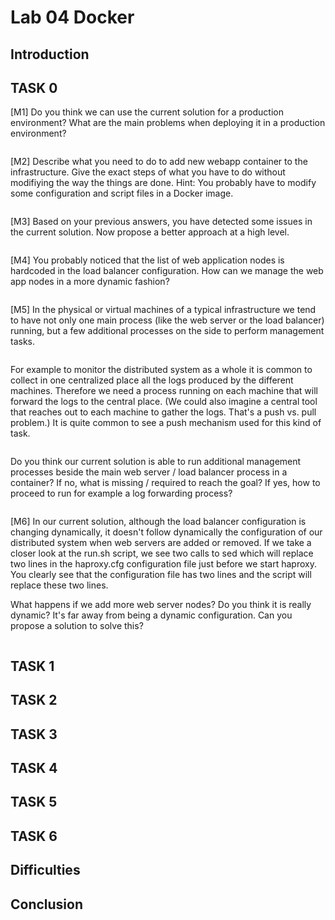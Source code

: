 # Lab 04 Docker
## Introduction
## TASK 0
[M1] Do you think we can use the current solution for a production environment? What are the main problems when deploying it in a production environment?

```
```
[M2] Describe what you need to do to add new webapp container to the infrastructure. Give the exact steps of what you have to do without modifiying the way the things are done. Hint: You probably have to modify some configuration and script files in a Docker image.

```
```
[M3] Based on your previous answers, you have detected some issues in the current solution. Now propose a better approach at a high level.

```
```

[M4] You probably noticed that the list of web application nodes is hardcoded in the load balancer configuration. How can we manage the web app nodes in a more dynamic fashion?

```
```

[M5] In the physical or virtual machines of a typical infrastructure we tend to have not only one main process (like the web server or the load balancer) running, but a few additional processes on the side to perform management tasks.

```
```

For example to monitor the distributed system as a whole it is common to collect in one centralized place all the logs produced by the different machines. Therefore we need a process running on each machine that will forward the logs to the central place. (We could also imagine a central tool that reaches out to each machine to gather the logs. That's a push vs. pull problem.) It is quite common to see a push mechanism used for this kind of task.

```
```

Do you think our current solution is able to run additional management processes beside the main web server / load balancer process in a container? If no, what is missing / required to reach the goal? If yes, how to proceed to run for example a log forwarding process?

```
```

[M6] In our current solution, although the load balancer configuration is changing dynamically, it doesn't follow dynamically the configuration of our distributed system when web servers are added or removed. If we take a closer look at the run.sh script, we see two calls to sed which will replace two lines in the haproxy.cfg configuration file just before we start haproxy. You clearly see that the configuration file has two lines and the script will replace these two lines.


What happens if we add more web server nodes? Do you think it is really dynamic? It's far away from being a dynamic configuration. Can you propose a solution to solve this?

```
```

## TASK 1
## TASK 2
## TASK 3
## TASK 4
## TASK 5
## TASK 6
## Difficulties
## Conclusion
